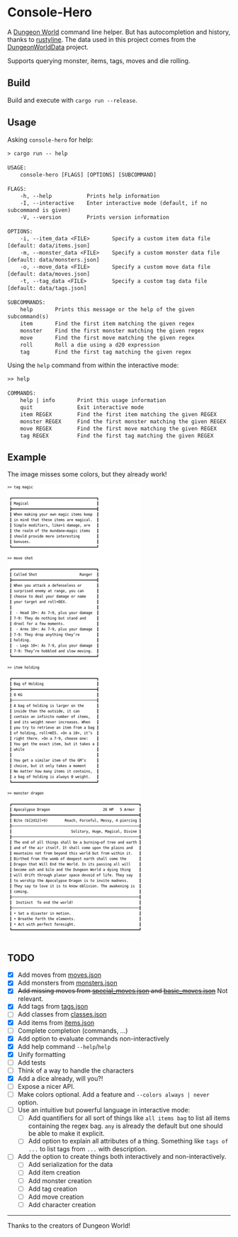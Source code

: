 # Console-Hero

A [Dungeon World](http://www.dungeon-world.com/) command line helper.
But has autocompletion and history, thanks to [rustyline](https://github.com/kkawakam/rustyline).
The data used in this project comes from the [DungeonWorldData](https://github.com/Vindexus/DungeonWorldData) project.

Supports querying monster, items, tags, moves and die rolling.

## Build

Build and execute with `cargo run --release`.

## Usage

Asking `console-hero` for help:
```
> cargo run -- help

USAGE:
    console-hero [FLAGS] [OPTIONS] [SUBCOMMAND]

FLAGS:
    -h, --help           Prints help information
    -I, --interactive    Enter interactive mode (default, if no subcommand is given)
    -V, --version        Prints version information

OPTIONS:
    -i, --item_data <FILE>       Specify a custom item data file [default: data/items.json]
    -m, --monster_data <FILE>    Specify a custom monster data file [default: data/monsters.json]
    -o, --move_data <FILE>       Specify a custom move data file [default: data/moves.json]
    -t, --tag_data <FILE>        Specify a custom tag data file [default: data/tags.json]

SUBCOMMANDS:
    help       Prints this message or the help of the given subcommand(s)
    item       Find the first item matching the given regex
    monster    Find the first monster matching the given regex
    move       Find the first move matching the given regex
    roll       Roll a die using a d20 expression
    tag        Find the first tag matching the given regex
```

Using the `help` command from within the interactive mode:
```
>> help

COMMANDS:
    help | info       Print this usage information
    quit              Exit interactive mode
    item REGEX        Find the first item matching the given REGEX
    monster REGEX     Find the first monster matching the given REGEX
    move REGEX        Find the first move matching the given REGEX
    tag REGEX         Find the first tag matching the given REGEX
```

## Example
The image misses some colors, but they already work!

![Usage example](screenshot/screenshot.png)


## TODO

- [x] Add moves from [moves.json](data/moves.json)
- [x] Add monsters from [monsters.json](data/monsters.json)
- [x] ~~Add missing moves from [special_moves.json](data/special_moves.json) and [basic_moves.json](data/basic_moves.json)~~ Not relevant.
- [x] Add tags from [tags.json](data/tags.json)
- [ ] Add classes from [classes.json](data/classes.json)
- [x] Add items from [items.json](data/items.json)
- [ ] Complete completion (commands, ...)
- [x] Add option to evaluate commands non-interactively
- [x] Add help command `--help`/`help`
- [x] Unify formatting
- [ ] Add tests
- [ ] Think of a way to handle the characters
- [x] Add a dice already, will you?!
- [ ] Expose a nicer API.
- [ ] Make colors optional. Add a feature and `--colors always | never` option.
- [ ] Use an intuitive but powerful language in interactive mode:
  - [ ] Add quantifiers for all sort of things like `all items bag` to list all items containing the regex bag.
        `any` is already the default but one should be able to make it explicit.
  - [ ] Add option to explain all attributes of a thing.
        Something like `tags of ...` to list tags from `...` with description.
- [ ] Add the option to create things both interactively and non-interactively.
  - [ ] Add serialization for the data
  - [ ] Add item creation
  - [ ] Add monster creation
  - [ ] Add tag creation
  - [ ] Add move creation
  - [ ] Add character creation

---

Thanks to the creators of Dungeon World!
